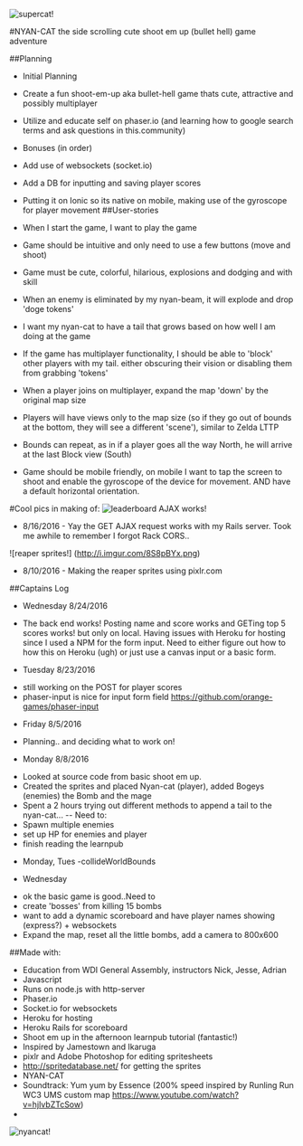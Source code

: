 ![supercat!](http://i.imgur.com/wRx0njy.gif)

#NYAN-CAT the side scrolling cute shoot em up (bullet hell) game adventure


##Planning
- Initial Planning
* Create a fun shoot-em-up aka bullet-hell game thats cute, attractive and possibly multiplayer

* Utilize and educate self on phaser.io (and learning how to google search terms and ask questions in this.community)

- Bonuses (in order)

* Add use of websockets (socket.io)

* Add a DB for inputting and saving player scores

* Putting it on Ionic so its native on mobile, making use of the gyroscope for player movement
##User-stories
* When I start the game, I want to play the game

* Game should be intuitive and only need to use a few buttons (move and shoot)

* Game must be cute, colorful, hilarious, explosions and dodging and with skill

* When an enemy is eliminated by my nyan-beam, it will explode and drop 'doge tokens'

* I want my nyan-cat to have a tail that grows based on how well I am doing at the game

* If the game has multiplayer functionality, I should be able to 'block' other players with my tail. either obscuring their vision or disabling them from grabbing 'tokens'

* When a player joins on multiplayer, expand the map 'down' by the original map size

* Players will have views only to the map size (so if they go out of bounds at the bottom, they will see a different 'scene'), similar to Zelda LTTP

* Bounds can repeat, as in if a player goes all the way North, he will arrive at the last Block view (South)

* Game should be mobile friendly, on mobile I want to tap the screen to shoot and enable the gyroscope of the device for movement. AND have a default horizontal orientation.

#Cool pics in making of:
![leaderboard AJAX works!](http://i.imgur.com/hjndGSH.png)
- 8/16/2016 - Yay the GET AJAX request works with my Rails server. Took me awhile to remember I forgot Rack CORS..

![reaper sprites!] (http://i.imgur.com/8S8pBYx.png)
- 8/10/2016 - Making the reaper sprites using pixlr.com



##Captains Log
- Wednesday 8/24/2016
* The back end works! Posting name and score works and GETing top 5 scores works! but only on local. Having issues with Heroku for hosting since I used a NPM for the form input. Need to either figure out how to how this on Heroku (ugh) or just use a canvas input or a basic form. 
- Tuesday 8/23/2016
* still working on the POST for player scores
* phaser-input is nice for input form field https://github.com/orange-games/phaser-input
- Friday 8/5/2016
* Planning.. and deciding what to work on!
- Monday 8/8/2016
* Looked at source code from basic shoot em up.
* Created the sprites and placed Nyan-cat (player), added Bogeys (enemies) the Bomb and the mage
* Spent a 2 hours trying out different methods to append a tail to the nyan-cat...
-- Need to:
* Spawn multiple enemies
* set up HP for enemies and player
* finish reading the learnpub

- Monday, Tues -collideWorldBounds

- Wednesday
* ok the basic game is good..Need to
* create 'bosses' from killing 15 bombs
* want to add a dynamic scoreboard and have player names showing (express?) + websockets
* Expand the map, reset all the little bombs, add a camera to 800x600



##Made with:
- Education from WDI General Assembly, instructors Nick, Jesse, Adrian
- Javascript
- Runs on node.js with http-server
- Phaser.io
- Socket.io for websockets
- Heroku for hosting
- Heroku Rails for scoreboard
- Shoot em up in the afternoon learnpub tutorial (fantastic!)
- Inspired by Jamestown and Ikaruga
- pixlr and Adobe Photoshop for editing spritesheets
- http://spritedatabase.net/ for getting the sprites
- NYAN-CAT
- Soundtrack: Yum yum by Essence (200% speed inspired by Runling Run WC3 UMS  custom map https://www.youtube.com/watch?v=hjIvbZTcSow)
-

![nyancat!](http://i.imgur.com/64eW42B.png)
